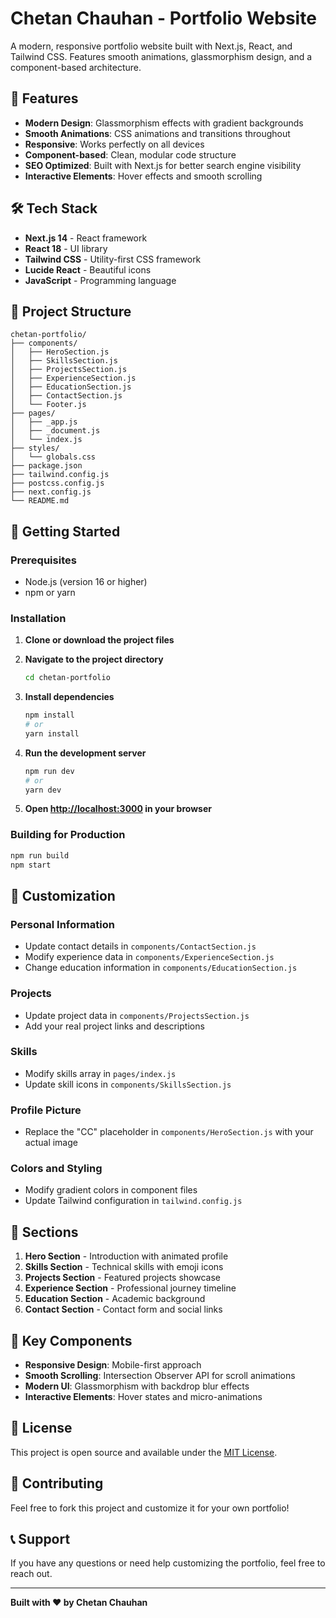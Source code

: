 # Chetan Chauhan - Portfolio Website

A modern, responsive portfolio website built with Next.js, React, and Tailwind CSS. Features smooth animations, glassmorphism design, and a component-based architecture.

## 🚀 Features

- **Modern Design**: Glassmorphism effects with gradient backgrounds
- **Smooth Animations**: CSS animations and transitions throughout
- **Responsive**: Works perfectly on all devices
- **Component-based**: Clean, modular code structure
- **SEO Optimized**: Built with Next.js for better search engine visibility
- **Interactive Elements**: Hover effects and smooth scrolling

## 🛠️ Tech Stack

- **Next.js 14** - React framework
- **React 18** - UI library
- **Tailwind CSS** - Utility-first CSS framework
- **Lucide React** - Beautiful icons
- **JavaScript** - Programming language

## 📁 Project Structure

```
chetan-portfolio/
├── components/
│   ├── HeroSection.js
│   ├── SkillsSection.js
│   ├── ProjectsSection.js
│   ├── ExperienceSection.js
│   ├── EducationSection.js
│   ├── ContactSection.js
│   └── Footer.js
├── pages/
│   ├── _app.js
│   ├── _document.js
│   └── index.js
├── styles/
│   └── globals.css
├── package.json
├── tailwind.config.js
├── postcss.config.js
├── next.config.js
└── README.md
```

## 🚀 Getting Started

### Prerequisites

- Node.js (version 16 or higher)
- npm or yarn

### Installation

1. **Clone or download the project files**
2. **Navigate to the project directory**
   ```bash
   cd chetan-portfolio
   ```

3. **Install dependencies**
   ```bash
   npm install
   # or
   yarn install
   ```

4. **Run the development server**
   ```bash
   npm run dev
   # or
   yarn dev
   ```

5. **Open [http://localhost:3000](http://localhost:3000) in your browser**

### Building for Production

```bash
npm run build
npm start
```

## 🎨 Customization

### Personal Information
- Update contact details in `components/ContactSection.js`
- Modify experience data in `components/ExperienceSection.js`
- Change education information in `components/EducationSection.js`

### Projects
- Update project data in `components/ProjectsSection.js`
- Add your real project links and descriptions

### Skills
- Modify skills array in `pages/index.js`
- Update skill icons in `components/SkillsSection.js`

### Profile Picture
- Replace the "CC" placeholder in `components/HeroSection.js` with your actual image

### Colors and Styling
- Modify gradient colors in component files
- Update Tailwind configuration in `tailwind.config.js`

## 📱 Sections

1. **Hero Section** - Introduction with animated profile
2. **Skills Section** - Technical skills with emoji icons
3. **Projects Section** - Featured projects showcase
4. **Experience Section** - Professional journey timeline
5. **Education Section** - Academic background
6. **Contact Section** - Contact form and social links

## 🌟 Key Components

- **Responsive Design**: Mobile-first approach
- **Smooth Scrolling**: Intersection Observer API for scroll animations
- **Modern UI**: Glassmorphism with backdrop blur effects
- **Interactive Elements**: Hover states and micro-animations

## 📄 License

This project is open source and available under the [MIT License](LICENSE).

## 🤝 Contributing

Feel free to fork this project and customize it for your own portfolio!

## 📞 Support

If you have any questions or need help customizing the portfolio, feel free to reach out.

---

**Built with ❤️ by Chetan Chauhan**
